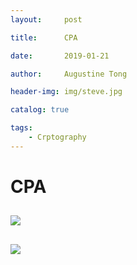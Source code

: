 ```yaml
---
layout:     post

title:      CPA

date:       2019-01-21

author:     Augustine Tong

header-img: img/steve.jpg

catalog: true

tags:
    - Crptography
---
```


# CPA


## 
![ ](/img/crpto/.png)

##
![ ](/img/crpto/.png)

